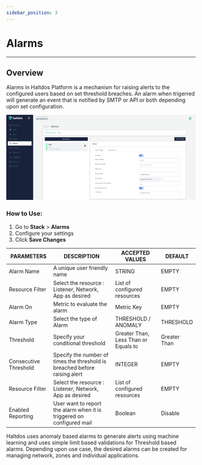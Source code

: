 ```yaml
---
sidebar_position: 3
---
```


# Alarms

---

## Overview

Alarms in Haltdos Platform is a mechanism for raising alerts to the configured users based on set threshold breaches. An alarm when trigerred will generate an event that is notified by SMTP or API or both depending upon set configuration.

![alarms](/img/platform/v7/docs/alarm_newui_02.png)

### **How to Use:**

1. Go to **Stack** > **Alarms**
2. Configure your settings
3. Click **Save Changes**  
  

| PARAMETERS            | DESCRIPTION                                                                | ACCEPTED VALUES                      | DEFAULT      |
|-----------------------|----------------------------------------------------------------------------|--------------------------------------|--------------|
| Alarm Name            | A unique user friendly name                                                | STRING                               | EMPTY        |
| Resource Filter       | Select the resource : Listener, Network, App as desired                    | List of configured resources         | EMPTY        |
| Alarm On              | Metric to evaluate the alarm                                               | Metric Key                           | EMPTY        |
| Alarm Type            | Select the type of Alarm                                                   | THRESHOLD / ANOMALY                  | THRESHOLD    |
| Threshold             | Specify your conditional threshold                                         | Greater Than, Less Than or Equals to | Greater Than |
| Consecutive Threshold | Specify the number of times the threshold is breached before raising alert | INTEGER                              | EMPTY        |
| Resource Filter       | Select the resource : Listener, Network, App as desired                    | List of configured resources         | EMPTY        |
| Enabled Reporting     | User want to report the alarm when it is triggered on configured mail      | Boolean      | Disable |

  
  
Haltdos uses anomaly based alarms to generate alerts using machine learning and uses simple limit based validations for Threshold based alarms. Depending upon use case, the desired alarms can be created for managing network, zones and individual applications.
